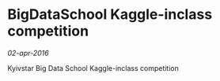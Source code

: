 # BigDataSchool Kaggle-inclass competition
*02-apr-2016*

Kyivstar Big Data School Kaggle-inclass competition